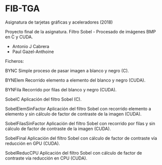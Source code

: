 # FIB-TGA
Asignatura de tarjetas gráficas y aceleradores (2018)

Proyecto final de la asignatura.
Filtro Sobel - Procesado de imágenes BMP en C y CUDA.
 - Antonio J Cabrera
 - Paul Gazel-Anthoine


Ficheros:

BYNC
Simple proceso de pasar imagen a blanco y negro (C).

BYNElem
Recorrido elemento a elemento del blanco y negro (CUDA).

BYNFila
Recorrido por filas del blanco y negro (CUDA).

SobelC
Aplicación del filtro Sobel (C).

SobelElemSinFactor
Aplicación del filtro Sobel con recorrido elemento a elemento y sin cálculo de factor de contraste de la imagen (CUDA).

SobelFilasSinFactor
Aplicación del filtro Sobel con recorrido por filas y sin cálculo de factor de contraste de la imagen (CUDA).

SobelFinal
Aplicación del filtro Sobel con cálculo de factor de contraste vía reducción en GPU (CUDA).

SobelReducCPU
Aplicación del filtro Sobel con cálculo de factor de contraste vía reducción en CPU (CUDA).




